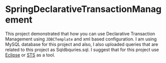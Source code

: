 # SpringDeclarativeTransactionManagement
This project demonstrated that how you can use Declarative Transaction Management using `JDBCTemplate` and xml based configuration. I am using MySQL database for this project and also, I also uploaded queries that are related to this project as Sqldbquries.sql. I suggest that for this project use [Eclipse](https://www.eclipse.org/downloads/) or [STS](https://spring.io/tools) as a tool.